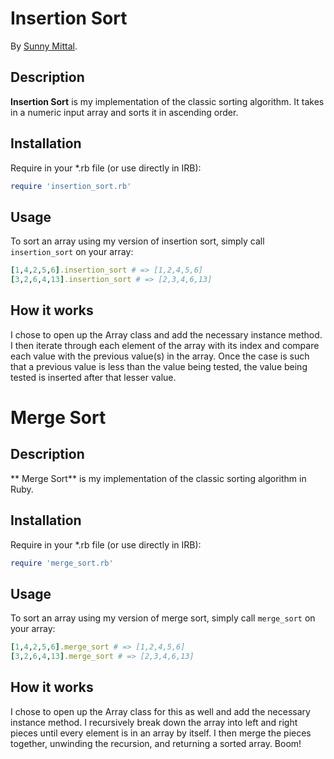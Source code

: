 # Insertion Sort

By [Sunny Mittal](http://www.sunnymittal.com).

## Description

**Insertion Sort** is my implementation of the classic sorting algorithm. It takes in a numeric input array and sorts it in ascending order.

## Installation

Require in your *.rb file (or use directly in IRB):

```ruby
require 'insertion_sort.rb'
```

## Usage

To sort an array using my version of insertion sort, simply call `insertion_sort` on your array:

```ruby
[1,4,2,5,6].insertion_sort # => [1,2,4,5,6]
[3,2,6,4,13].insertion_sort # => [2,3,4,6,13]
```

## How it works
I chose to open up the Array class and add the necessary instance method. I then iterate through each element of the array with its index and compare each value with the previous value(s) in the array. Once the case is such that a previous value is less than the value being tested, the value being tested is inserted after that lesser value.

# Merge Sort

## Description

** Merge Sort** is my implementation of the classic sorting algorithm in Ruby.

## Installation

Require in your *.rb file (or use directly in IRB):

```ruby
require 'merge_sort.rb'
```

## Usage

To sort an array using my version of merge sort, simply call `merge_sort` on your array:

```ruby
[1,4,2,5,6].merge_sort # => [1,2,4,5,6]
[3,2,6,4,13].merge_sort # => [2,3,4,6,13]
```

## How it works
I chose to open up the Array class for this as well and add the necessary instance method. I recursively break down the array into left and right pieces until every element is in an array by itself. I then merge the pieces together, unwinding the recursion, and returning a sorted array. Boom!
